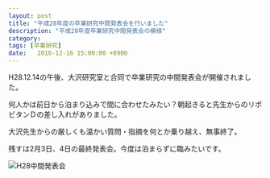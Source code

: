 ```yaml
---
layout: post
title: "平成28年度の卒業研究中間発表会を行いました"
description: "平成28年度卒業研究中間発表会の模様"
category:
tags: [卒業研究]
date:   2016-12-16 15:00:00 +0900
---
```

H28.12.14の午後、大沢研究室と合同で卒業研究の中間発表会が開催されました。

何人かは前日から泊まり込みで間に合わせたみたい？朝起きると先生からのリポビタンＤの差し入れがありました。

大沢先生からの厳しくも温かい質問・指摘を何とか乗り越え、無事終了。

残すは2月3日、4日の最終発表会。今度は泊まらずに臨みたいです。

![H28中間発表会](../../../images/20161214interim_report.jpg)
